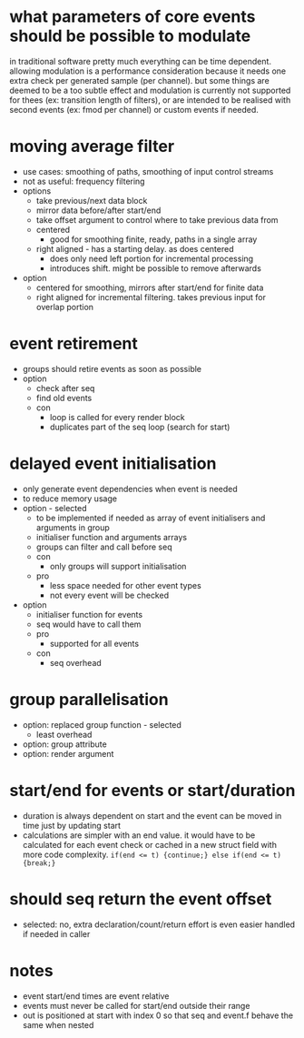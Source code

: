 # what parameters of core events should be possible to modulate
in traditional software pretty much everything can be time dependent.
allowing modulation is a performance consideration because it needs one extra check per generated sample (per channel).
but some things are deemed to be a too subtle effect and modulation is currently not supported for thees (ex: transition length of filters), or are intended to be realised with second events (ex: fmod per channel) or custom events if needed.

# moving average filter
* use cases: smoothing of paths, smoothing of input control streams
* not as useful: frequency filtering
* options
  * take previous/next data block
  * mirror data before/after start/end
  * take offset argument to control where to take previous data from
  * centered
    * good for smoothing finite, ready, paths in a single array
  * right aligned - has a starting delay. as does centered
    * does only need left portion for incremental processing
    * introduces shift. might be possible to remove afterwards
* option
  * centered for smoothing, mirrors after start/end for finite data
  * right aligned for incremental filtering. takes previous input for overlap portion

# event retirement
* groups should retire events as soon as possible
* option
  * check after seq
  * find old events
  * con
    * loop is called for every render block
    * duplicates part of the seq loop (search for start)

# delayed event initialisation
* only generate event dependencies when event is needed
* to reduce memory usage
* option - selected
  * to be implemented if needed as array of event initialisers and arguments in group
  * initialiser function and arguments arrays
  * groups can filter and call before seq
  * con
    * only groups will support initialisation
  * pro
    * less space needed for other event types
    * not every event will be checked
* option
  * initialiser function for events
  * seq would have to call them
  * pro
    * supported for all events
  * con
    * seq overhead

# group parallelisation
* option: replaced group function - selected
  * least overhead
* option: group attribute
* option: render argument

# start/end for events or start/duration
* duration is always dependent on start and the event can be moved in time just by updating start
* calculations are simpler with an end value. it would have to be calculated for each event check or cached in a new struct field with more code complexity. `if(end <= t) {continue;} else if(end <= t) {break;}`

# should seq return the event offset
* selected: no, extra declaration/count/return effort is even easier handled if needed in caller

# notes
* event start/end times are event relative
* events must never be called for start/end outside their range
* out is positioned at start with index 0 so that seq and event.f behave the same when nested
